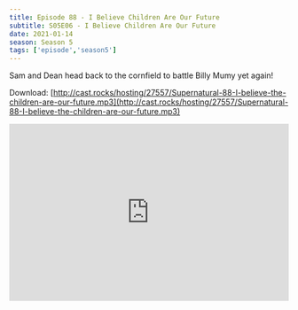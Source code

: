 ```yaml
---
title: Episode 88 - I Believe Children Are Our Future
subtitle: S05E06 - I Believe Children Are Our Future
date: 2021-01-14
season: Season 5
tags: ['episode','season5']
---
```


Sam and Dean head back to the cornfield to battle Billy Mumy yet again! 

Download: [http://cast.rocks/hosting/27557/Supernatural-88-I-believe-the-children-are-our-future.mp3](http://cast.rocks/hosting/27557/Supernatural-88-I-believe-the-children-are-our-future.mp3)

<iframe src="https://cast.rocks/player/27557/Supernatural-88-I-believe-the-children-are-our-future.mp3?episodeTitle=Episode%2088%20-%20I%20Believe%20Children%20are%20Our%20Future&podcastTitle=Couple%20of%20Idjits&episodeDate=January%2014th%2C%202021&imageURL=https%3A%2F%2Fcast.rocks%2Fhosting%2F27557%2Ffeeds%2FCAURZ.jpg" style="border: none; min-height: 265px; max-height: 320px; max-width: 558px; min-width: 270px; width: 100%; height: 100%;" scrollbars="no"></iframe>
